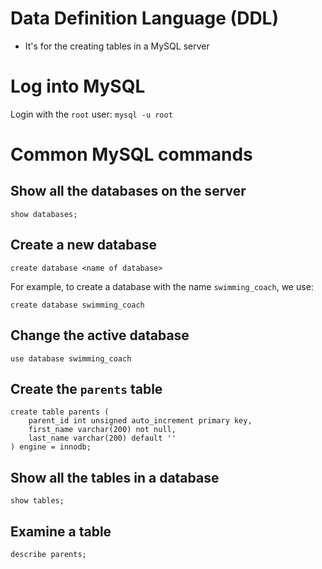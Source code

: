 # Data Definition Language (DDL)
* It's for the creating tables in a MySQL server

# Log into MySQL
Login with the `root` user: `mysql -u root`

# Common MySQL commands

## Show all the databases on the server
```
show databases;
```

## Create a new database
```
create database <name of database>
```

For example, to create a database with the name `swimming_coach`, we use:
```
create database swimming_coach
```

## Change the active database
```
use database swimming_coach
```

## Create the `parents` table
```
create table parents (
    parent_id int unsigned auto_increment primary key,
    first_name varchar(200) not null,
    last_name varchar(200) default ''
) engine = innodb;
```

## Show all the tables in a database
```
show tables;
```

## Examine a table
```
describe parents;
```